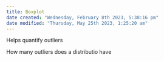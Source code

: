 ```yaml
---
title: Boxplot
date created: "Wednesday, February 8th 2023, 5:38:16 pm"
date modified: "Thursday, May 25th 2023, 1:25:20 am"
---
```


Helps quantify outliers

How many outliers does a distributio have
